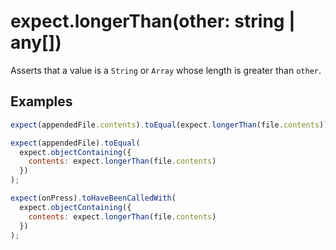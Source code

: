 # expect.longerThan(other: string | any[])

Asserts that a value is a `String` or `Array` whose length is greater than `other`.

## Examples

```js
expect(appendedFile.contents).toEqual(expect.longerThan(file.contents));
```

```js
expect(appendedFile).toEqual(
  expect.objectContaining({
    contents: expect.longerThan(file.contents)
  })
);
```

```js
expect(onPress).toHaveBeenCalledWith(
  expect.objectContaining({
    contents: expect.longerThan(file.contents)
  })
);
```
